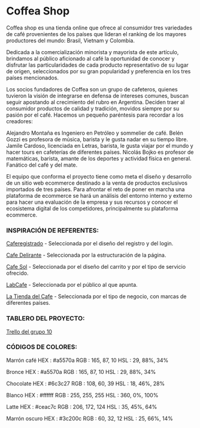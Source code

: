 # Coffea Shop

Coffea shop es una tienda online que ofrece al consumidor tres variedades de café provenientes de los países que lideran el ranking de los mayores productores del mundo: Brasil, Vietnam y Colombia.  

Dedicada a la comercialización minorista y mayorista de este artículo, brindamos al público aficionado al café la oportunidad de conocer y disfrutar las particularidades de cada producto representativo de su lugar de origen, seleccionados por su gran popularidad y preferencia en los tres países mencionados. 

Los socios fundadores de Coffea son un grupo de cafeteros, quienes tuvieron la visión de integrarse en defensa de intereses comunes, buscan seguir apostando al crecimiento del rubro en Argentina. Deciden traer al consumidor productos de calidad y tradición, movidos siempre por su pasión por el café.
Hacemos un pequeño paréntesis para recordar a los creadores:        

Alejandro Montaña es Ingeniero en Petróleo y sommelier de café.
Belén Gozzi es profesora de música, barista y le gusta nadar en su tiempo libre.
Jamile Cardoso,  licenciada en Letras, barista, le gusta viajar por el mundo y hacer tours en cafeterías de diferentes países. 
Nicolás Bojko es profesor de matemáticas,  barista, amante de los deportes  y actividad física en general. Fanático del café y del mate.

El equipo que conforma el proyecto tiene como meta el diseño y desarrollo de un sitio web ecommerce destinado a la venta de productos exclusivos importados de tres países. Para afrontar el reto de poner en marcha una plataforma de ecommerce se hará un análisis del entorno interno y externo para hacer una evaluación de la empresa y sus recursos y conocer el ecosistema digital de los competidores, principalmente su plataforma ecommerce. 

### INSPIRACIÓN DE REFERENTES:

[Caferegistrado](https://www.caferegistrado.com/) - Seleccionada por el diseño del registro y del login. 

[Cafe Delirante](https://cafedelirante.com.ar/) - Seleccionada por la estructuración de la página.

[Cafe Sol](https://cafesol.com.ar/) - Seleccionada por el diseño del carrito y por el tipo de servicio ofrecido.
 
[LabCafe](https://shop.labcafe.com.ar/) - Seleccionada por el público al que apunta.

[La Tienda del Cafe](https://latiendadelcafe.co/)  - Seleccionada por el tipo de negocio, con marcas de diferentes países.

###  TABLERO DEL PROYECTO:  

[Trello del grupo 10](https://trello.com/b/egxp8irz/coffea-grupo10)

###  CÓDIGOS DE COLORES:  
Marrón café
HEX : #a5570a
RGB : 165, 87, 10
HSL  : 29, 88%, 34%

Bronce
HEX : #a5570a
RGB : 165, 87, 10
HSL  : 29, 88%, 34%

Chocolate
HEX : #6c3c27
RGB : 108, 60, 39
HSL  : 18, 46%, 28%

Blanco
HEX : #ffffff
RGB : 255, 255, 255
HSL  : 360, 0%, 100%

Latte
HEX : #ceac7c
RGB : 206, 172, 124
HSL  : 35, 45%, 64%

Marrón oscuro
HEX : #3c200c
RGB : 60, 32, 12
HSL  : 25, 66%, 14%





